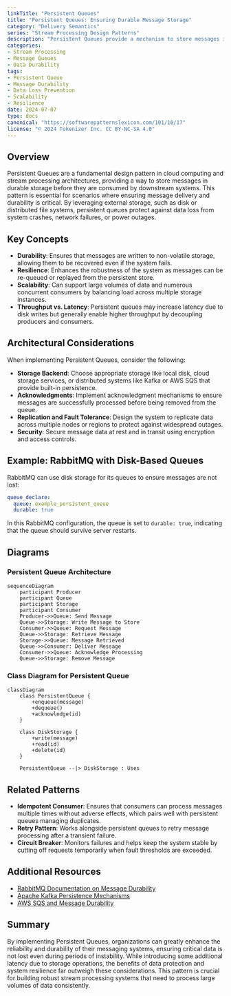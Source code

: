 ```yaml
---
linkTitle: "Persistent Queues"
title: "Persistent Queues: Ensuring Durable Message Storage"
category: "Delivery Semantics"
series: "Stream Processing Design Patterns"
description: "Persistent Queues provide a mechanism to store messages in durable storage systems to ensure that no data is lost in the event of system failures, network interruptions, or application crashes."
categories:
- Stream Processing
- Message Queues
- Data Durability
tags:
- Persistent Queue
- Message Durability
- Data Loss Prevention
- Scalability
- Resilience
date: 2024-07-07
type: docs
canonical: "https://softwarepatternslexicon.com/101/10/17"
license: "© 2024 Tokenizer Inc. CC BY-NC-SA 4.0"
---
```


## Overview

Persistent Queues are a fundamental design pattern in cloud computing and stream processing architectures, providing a way to store messages in durable storage before they are consumed by downstream systems. This pattern is essential for scenarios where ensuring message delivery and durability is critical. By leveraging external storage, such as disk or distributed file systems, persistent queues protect against data loss from system crashes, network failures, or power outages.

## Key Concepts

- **Durability**: Ensures that messages are written to non-volatile storage, allowing them to be recovered even if the system fails.
- **Resilience**: Enhances the robustness of the system as messages can be re-queued or replayed from the persistent store.
- **Scalability**: Can support large volumes of data and numerous concurrent consumers by balancing load across multiple storage instances.
- **Throughput vs. Latency**: Persistent queues may increase latency due to disk writes but generally enable higher throughput by decoupling producers and consumers.

## Architectural Considerations

When implementing Persistent Queues, consider the following:

- **Storage Backend**: Choose appropriate storage like local disk, cloud storage services, or distributed systems like Kafka or AWS SQS that provide built-in persistence.
- **Acknowledgments**: Implement acknowledgment mechanisms to ensure messages are successfully processed before being removed from the queue.
- **Replication and Fault Tolerance**: Design the system to replicate data across multiple nodes or regions to protect against widespread outages.
- **Security**: Secure message data at rest and in transit using encryption and access controls.

## Example: RabbitMQ with Disk-Based Queues

RabbitMQ can use disk storage for its queues to ensure messages are not lost:

```yaml
queue_declare: 
  queue: example_persistent_queue
  durable: true
```

In this RabbitMQ configuration, the queue is set to `durable: true`, indicating that the queue should survive server restarts.

## Diagrams

### Persistent Queue Architecture

```mermaid
sequenceDiagram
    participant Producer
    participant Queue
    participant Storage
    participant Consumer
    Producer->>Queue: Send Message
    Queue->>Storage: Write Message to Store
    Consumer->>Queue: Request Message
    Queue->>Storage: Retrieve Message
    Storage->>Queue: Message Retrieved
    Queue->>Consumer: Deliver Message
    Consumer->>Queue: Acknowledge Processing
    Queue->>Storage: Remove Message
```

### Class Diagram for Persistent Queue

```mermaid
classDiagram
    class PersistentQueue {
        +enqueue(message)
        +dequeue()
        +acknowledge(id)
    }
    
    class DiskStorage {
        +write(message)
        +read(id)
        +delete(id)
    }
    
    PersistentQueue --|> DiskStorage : Uses
```

## Related Patterns

- **Idempotent Consumer**: Ensures that consumers can process messages multiple times without adverse effects, which pairs well with persistent queues managing duplicates.
- **Retry Pattern**: Works alongside persistent queues to retry message processing after a transient failure.
- **Circuit Breaker**: Monitors failures and helps keep the system stable by cutting off requests temporarily when fault thresholds are exceeded.

## Additional Resources

- [RabbitMQ Documentation on Message Durability](https://www.rabbitmq.com/confirms.html)
- [Apache Kafka Persistence Mechanisms](https://kafka.apache.org/documentation/#basic_concepts_messages)
- [AWS SQS and Message Durability](https://docs.aws.amazon.com/AWSSimpleQueueService/latest/SQSDeveloperGuide/sqs-message-lifecycle.html)

## Summary

By implementing Persistent Queues, organizations can greatly enhance the reliability and durability of their messaging systems, ensuring critical data is not lost even during periods of instability. While introducing some additional latency due to storage operations, the benefits of data protection and system resilience far outweigh these considerations. This pattern is crucial for building robust stream processing systems that need to process large volumes of data consistently.
